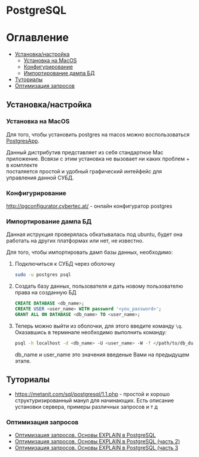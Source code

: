 PostgreSQL
==========

# Оглавление

- [Установка/настройка](#Установка-настройка)
    - [Установка на MacOS](Установка-на-MacOS)
    - [Конфигурирование](#Конфигурирование)
    - [Импортирование дампа БД](#Импортирование-дампа-БД)
- [Туториалы](#Туториалы)
- [Оптимизация запросов](#Оптимизация-запросов)


<a name='Установка-настройка'></a>
## Установка/настройка


<a name='Установка-на-MacOS'></a>
### Установка на MacOS

Для того, чтобы установить postgres на macos можно воспользоваться 
[PostgresApp](https://postgresapp.com). 

Данный дистрибутив представляет из себя стандартное Mac приложение. 
Всвязи с этим установка не вызовает ни каких проблем + в комплекте  
посталяется простой и удобный графический интейфейс для управления данной СУБД.


<a name='Конфигурирование'></a>
### Конфигурирование

http://pgconfigurator.cybertec.at/ - онлайн конфигуратор postgres


<a name='Импортирование-дампа-БД'></a>
### Импортирование дампа БД

Данная иструкция проверялась обкатывалась под ubuntu, будет она
работать на других платформах или нет, не известно.

Для того, чтобы импортировать дамп базы данных, необходимо:

1. Подключиться к СУБД через оболочку

    ```bash
    sudo -u postgres psql
    ``` 

2. Создать базу данных, пользователя и дать новому пользователю права на 
   созданную БД

    ```sql
    CREATE DATABASE <db_name>;
    CREATE USER <user_name> WITH password '<you_password>';
    GRANT ALL ON DATABASE <db_name> TO <user_name>;
    ```  

3. Теперь можно выйти из оболочки, для этого введите команду `\q`. Оказавшись 
   в терминале необходимо выполнить команду:

    ```bash
    psql -h localhost -d <db_name> -U <user_name> -W -f </path/to/db_dump.sql>
    ```
    
    db_name и user_name это значения введеные Вами на предыдущем этапе.



<a name='Туториалы'></a>
## Туториалы

- https://metanit.com/sql/postgresql/1.1.php - простой и хорошо 
структуризированный манул для начинающих. Есть описание установки сервера,
примеры различных запросов и т д



<a name='Оптимизация-запросов'></a>
### Оптимизация запросов

 - [Оптимизация запросов. Основы EXPLAIN в PostgreSQL](https://m.habr.com/ru/post/203320/)
 - [Оптимизация запросов. Основы EXPLAIN в PostgreSQL (часть 2)](https://m.habr.com/ru/post/203386/)
 - [Оптимизация запросов. Основы EXPLAIN в PostgreSQL (часть 3](https://m.habr.com/ru/post/203484/)
